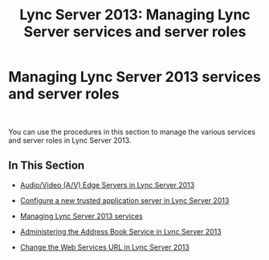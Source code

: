 ﻿---
title: 'Lync Server 2013: Managing Lync Server services and server roles'
TOCTitle: Managing Lync Server 2013 services and server roles
ms:assetid: 4c316b2b-9445-49bd-868d-9b537d29b327
ms:mtpsurl: https://technet.microsoft.com/en-us/library/JJ688053(v=OCS.15)
ms:contentKeyID: 49733646
ms.date: 07/23/2014
mtps_version: v=OCS.15
---

# Managing Lync Server 2013 services and server roles

 


You can use the procedures in this section to manage the various services and server roles in Lync Server 2013.

## In This Section

  - [Audio/Video (A/V) Edge Servers in Lync Server 2013](lync-server-2013-audio-video-a-v-edge-servers.md)

  - [Configure a new trusted application server in Lync Server 2013](lync-server-2013-configure-a-new-trusted-application-server.md)

  - [Managing Lync Server 2013 services](lync-server-2013-managing-lync-server-services.md)

  - [Administering the Address Book Service in Lync Server 2013](lync-server-2013-administering-the-address-book-service.md)

  - [Change the Web Services URL in Lync Server 2013](lync-server-2013-change-the-web-services-url.md)

